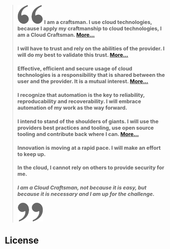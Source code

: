 <!---[![flamer a CC NC SA image by Ola Erik Blæsterdalen](images/flamer.png)](https://www.flickr.com/photos/83029840@N00/2333867300/)--->

> ### <img src="images/openquote.png" width="80" height="60"/> I am a craftsman. I use cloud technologies, because I apply my craftmanship to cloud technologies, I am a Cloud Craftsman. <span class='small'>[More...](explained/craftsman)</span>
>
> ### I will have to trust and rely on the abilities of the provider. I will do my best to validate this trust. <span class='small'>[More...](explained/trust)</span>
>
> ### Effective, efficient and secure usage of cloud technologies is a responsibility that is shared between the user and the provider. It is a mutual interest. <span class='small'>[More...](explained/shared_responsibility)</span>
>
> ### I recognize that automation is the key to reliability, reproducability and recoverability. I will embrace automation of my work as the way forward.
>
> ### I intend to stand of the shoulders of giants. I will use the providers best practices and tooling, use open source tooling and contribute back where I can. <span class='small'>[More...](explained/shoulders_of_giants)</span>
>
> ### Innovation is moving at a rapid pace. I will make an effort to keep up.
>
> ### In the cloud, I cannot rely on others to provide security for me.
> 
> ### _I am a Cloud Craftsman, not because it is easy, but because it is necessary and I am up for the challenge._
> <img src="images/closequote.png" width="80" height="60"/>

# License
